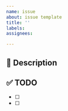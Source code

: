 ```yaml
---
name: issue
about: issue template
title: ''
labels: 
assignees: 

---
```


## 📌 Description

## ✅ TODO
- [ ]
- [ ]
